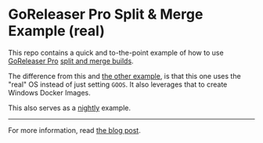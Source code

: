 # GoReleaser Pro Split & Merge Example (real)

This repo contains a quick and to-the-point example of how to use
[GoReleaser Pro](https://goreleaser.com/pro)
[split and merge builds](https://goreleaser.com/customization/partial/).

The difference from this and
[the other example](https://github.com/caarlos0/goreleaser-pro-split-merge-example/commits/main),
is that this one uses the "real" OS instead of just setting `GOOS`. It also
leverages that to create Windows Docker Images.

This also serves as a [nightly](https://goreleaser.com/customization/nightlies/) example.

---

For more information, read [the blog post](https://carlosbecker.com/posts/goreleaser-split-merge/).
